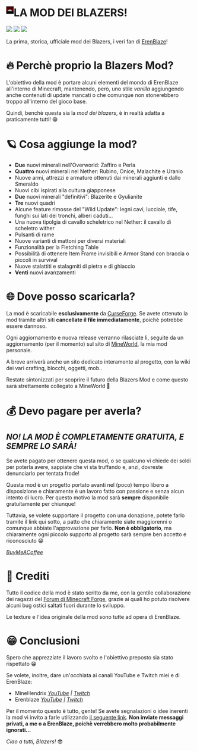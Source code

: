 # LA MOD DEI BLAZERS! <img align="left" width=4% height=4% src="src/main/resources/icon.png"/> 
[![](https://img.shields.io/badge/Minecraft-1.18.2-success)](https://minecraft.net/) 
[![](https://img.shields.io/badge/Forge-1.18.2--40.1.52-important?logo=curseforge)](https://forums.minecraftforge.net/) 
[![](http://cf.way2muchnoise.eu/full_637993_downloads.svg)](https://www.curseforge.com/minecraft/mc-mods/blazers-mod)

La prima, storica, ufficiale mod dei Blazers, i veri fan di [ErenBlaze](https://www.youtube.com/c/ErenBlaze)!

# 🔥 Perchè proprio la Blazers Mod?

L'obiettivo della mod è portare alcuni elementi del mondo di ErenBlaze all'interno di Minecraft, mantenendo, però, uno stile _vanilla_
aggiungendo anche contenuti di update mancati o che comunque non stonerebbero troppo all'interno del gioco base.

Quindi, benchè questa sia la _mod dei blazers_, è in realtà adatta a praticamente tutti! 😁

# 🪐 Cosa aggiunge la mod?

- **Due** nuovi minerali nell'Overworld: Zaffiro e Perla
- **Quattro** nuovi minerali nel Nether: Rubino, Onice, Malachite e Uranio
- Nuove armi, attrezzi e armature ottenuti dai minerali aggiunti e dallo Smeraldo
- Nuovi cibi ispirati alla cultura giapponese
- **Due** nuovi minerali "definitivi": Blazerite e Gyulianite
- **Tre** nuovi quadri
- Alcune feature rimosse del "Wild Update": legni cavi, lucciole, tife, funghi sui lati dei tronchi, alberi caduti...
- Una nuova tipolgia di cavallo scheletrico nel Nether: il cavallo di scheletro wither
- Pulsanti di rame
- Nuove varianti di mattoni per diversi materiali
- Funzionalità per la Fletching Table
- Possibilità di ottenere Item Frame invisibili e Armor Stand con braccia o piccoli in survival
- Nuove stalattiti e stalagmiti di pietra e di ghiaccio
- **Venti** nuovi avanzamenti

# 🌐 Dove posso scaricarla?

La mod è scaricabile **esclusivamente** da [CurseForge](https://www.curseforge.com/minecraft/mc-mods/blazers-mod). 
Se avete ottenuto la mod tramite altri siti **cancellate il file immediatamente**, poichè potrebbe essere dannoso.

Ogni aggiornamento e nuova release verranno rilasciate lì, seguite da un aggiornamento (per il momento) sul sito di [MineWorld](https://mineworldminecraft.altervista.org/blog/), la mia mod personale. 

A breve arriverà anche un sito dedicato interamente al progetto, con la wiki dei vari crafting, blocchi, oggetti, mob..

Restate sintonizzati per scoprire il futuro della Blazers Mod e come questo sarà strettamente collegato a MineWorld 👀 

# 💰 Devo pagare per averla?

## _NO! LA MOD È COMPLETAMENTE GRATUITA, E SEMPRE LO SARÀ!_

Se avete pagato per ottenere questa mod, o se qualcuno vi chiede dei soldi per poterla avere, sappiate che vi sta truffando e, anzi,
dovreste denunciarlo per tentata frode!

Questa mod è un progetto portato avanti nel (poco) tempo libero a disposizione e chiaramente è un lavoro fatto con passione
e senza alcun intento di lucro. Per questo motivo la mod sarà **sempre** disponibile gratuitamente per chiunque!

Tuttavia, se volete supportare il progetto con una donazione, potete farlo tramite il link qui sotto, a patto che chiaramente siate
maggiorenni o comunque abbiate l'approvazione per farlo. **Non è obbligatorio**, ma chiaramente ogni piccolo supporto al progetto
sarà sempre ben accetto e riconosciuto 😁

_[BuyMeACoffee](https://www.buymeacoffee.com/JimiIT92)_

# 📃 Crediti

Tutto il codice della mod è stato scritto da me, con la gentile collaborazione dei ragazzi del [Forum di Minecraft Forge](https://forums.minecraftforge.net/),
grazie ai quali ho potuto risolvere alcuni bug ostici saltati fuori durante lo sviluppo.

Le texture e l'idea originale della mod sono tutte ad opera di ErenBlaze.

# 😁 Conclusioni

Spero che apprezziate il lavoro svolto e l'obiettivo preposto sia stato rispettato 😁

Se volete, inoltre, dare un'occhiata ai canali YouTube e Twitch miei e di ErenBlaze:

- MineHendrix _[YouTube](https://www.youtube.com/c/Minehendrix) | [Twitch](https://www.twitch.tv/minehendrix)_
- Erenblaze _[YouTube](https://www.youtube.com/c/ErenBlaze) | [Twitch](https://www.twitch.tv/erenblaze)_

Per il momento questo è tutto, gente! Se avete segnalazioni o idee inerenti la mod vi invito a farle utilizzando
[il seguente link](https://github.com/JimiIT92/BlazersMod/issues). **Non inviate messaggi privati, a me o a ErenBlaze, poichè verrebbero molto probabilmente ignorati...**

_Ciao a tutti, Blazers!_ 😎